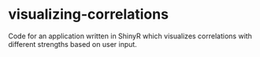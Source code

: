 # visualizing-correlations
Code for an application written in ShinyR which visualizes correlations with different strengths based on user input.
